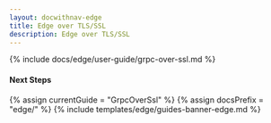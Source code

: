 ```yaml
---
layout: docwithnav-edge
title: Edge over TLS/SSL 
description: Edge over TLS/SSL 
---
```


{% include docs/edge/user-guide/grpc-over-ssl.md %}

#### Next Steps

{% assign currentGuide = "GrpcOverSsl" %}
{% assign docsPrefix = "edge/" %}
{% include templates/edge/guides-banner-edge.md %}